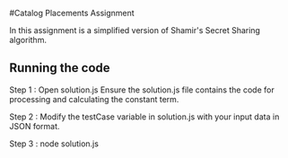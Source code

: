#Catalog Placements Assignment

In this assignment is a simplified version of Shamir's Secret Sharing algorithm.

## Running the code
Step 1 : Open solution.js
Ensure the solution.js file contains the code for processing and calculating the constant term.

Step 2 : Modify the testCase variable in solution.js with your input data in JSON format.

Step 3 : node solution.js



